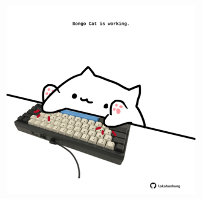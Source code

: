 <!-- built at 02/12/2022, 03:05:18 UTC -->
<p align="center">
  <img width="500" height="500" src="./ReadmeImage.svg">
</p>
